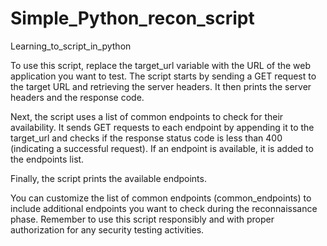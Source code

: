 # Simple_Python_recon_script
Learning_to_script_in_python


To use this script, replace the target_url variable with the URL of the web application you want to test. The script starts by sending a GET request to the target URL and retrieving the server headers. It then prints the server headers and the response code.

Next, the script uses a list of common endpoints to check for their availability. It sends GET requests to each endpoint by appending it to the target_url and checks if the response status code is less than 400 (indicating a successful request). If an endpoint is available, it is added to the endpoints list.

Finally, the script prints the available endpoints.

You can customize the list of common endpoints (common_endpoints) to include additional endpoints you want to check during the reconnaissance phase. Remember to use this script responsibly and with proper authorization for any security testing activities.
